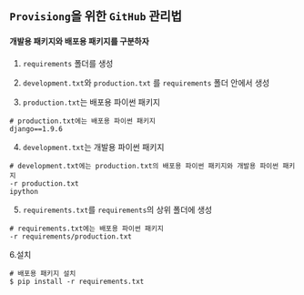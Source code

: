 ## `Provisiong`을 위한 `GitHub` 관리법

#### 개발용 패키지와 배포용 패키지를 구분하자

1. `requirements` 폴더를 생성

2. `development.txt`와 `production.txt` 를 `requirements` 폴더 안에서 생성

3. `production.txt`는 배포용 파이썬 패키지
```
# production.txt에는 배포용 파이썬 패키지
django==1.9.6
```

4. `development.txt`는 개발용 파이썬 패키지
```
# development.txt에는 production.txt의 배포용 파이썬 패키지와 개발용 파이썬 패키지 
-r production.txt
ipython
```
5. `requirements.txt`를 `requirements`의 상위 폴더에 생성
```
# requirements.txt에는 배포용 파이썬 패키지
-r requirements/production.txt
```
6.설치
```
# 배포용 패키지 설치
$ pip install -r requirements.txt
```